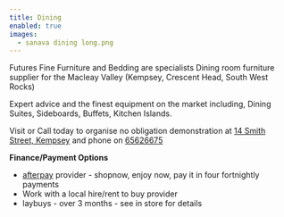 ```yaml
---
title: Dining
enabled: true
images:
  - sanava dining long.png
---
```


Futures Fine Furniture and Bedding are specialists Dining room furniture supplier for the Macleay Valley (Kempsey, Crescent Head, South West Rocks)

Expert advice and the finest equipment on the market including, Dining Suites, Sideboards, Buffets, Kitchen Islands.

Visit or Call today to organise no obligation demonstration at [14 Smith Street, Kempsey](/contact) and phone on [65626675](tel:+61265626675)

**Finance/Payment Options**
* [afterpay](https://www.afterpay.com) provider - shopnow, enjoy now, pay it in four fortnightly payments
* Work with a local hire/rent to buy provider
* laybuys - over 3 months - see in store for details
